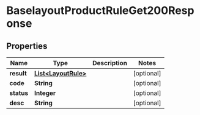 

# BaselayoutProductRuleGet200Response


## Properties

| Name | Type | Description | Notes |
|------------ | ------------- | ------------- | -------------|
|**result** | [**List&lt;LayoutRule&gt;**](LayoutRule.md) |  |  [optional] |
|**code** | **String** |  |  [optional] |
|**status** | **Integer** |  |  [optional] |
|**desc** | **String** |  |  [optional] |



